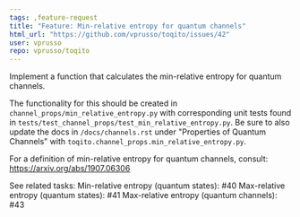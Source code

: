 ```yaml
---
tags: ,feature-request
title: "Feature: Min-relative entropy for quantum channels"
html_url: "https://github.com/vprusso/toqito/issues/42"
user: vprusso
repo: vprusso/toqito
---
```


Implement a function that calculates the min-relative entropy for quantum channels. 

The functionality for this should be created in `channel_props/min_relative_entropy.py` with corresponding unit tests found in `tests/test_channel_props/test_min_relative_entropy.py`. Be sure to also update the docs in `/docs/channels.rst` under "Properties of Quantum Channels" with `toqito.channel_props.min_relative_entropy.py`.

For a definition of min-relative entropy for quantum channels, consult:
https://arxiv.org/abs/1907.06306

See related tasks:
Min-relative entropy (quantum states): #40 
Max-relative entropy (quantum states): #41 
Max-relative entropy (quantum channels): #43
